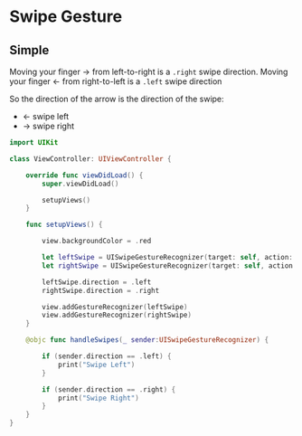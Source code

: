 # Swipe Gesture

## Simple

Moving your finger -> from left-to-right is a `.right` swipe direction.
Moving your finger <- from right-to-left is a `.left` swipe direction

So the direction of the arrow is the direction of the swipe:
 - <- swipe left
 - -> swipe right
 
```swift
import UIKit

class ViewController: UIViewController {

    override func viewDidLoad() {
        super.viewDidLoad()

        setupViews()
    }

    func setupViews() {

        view.backgroundColor = .red

        let leftSwipe = UISwipeGestureRecognizer(target: self, action: #selector(handleSwipes(_:)))
        let rightSwipe = UISwipeGestureRecognizer(target: self, action: #selector(handleSwipes(_:)))

        leftSwipe.direction = .left
        rightSwipe.direction = .right

        view.addGestureRecognizer(leftSwipe)
        view.addGestureRecognizer(rightSwipe)
    }

    @objc func handleSwipes(_ sender:UISwipeGestureRecognizer) {

        if (sender.direction == .left) {
            print("Swipe Left")
        }

        if (sender.direction == .right) {
            print("Swipe Right")
        }
    }
}
```

